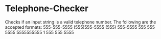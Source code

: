 # Telephone-Checker
Checks if an input string is a valid telephone number. 
The following are the accepted formats: 
555-555-5555 
(555)555-5555 
(555) 555-5555 
555 555 5555
5555555555
1 555 555 5555
